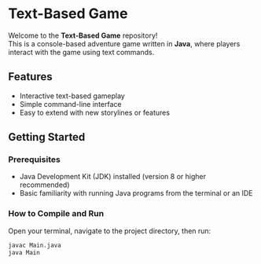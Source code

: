 # Text-Based Game

Welcome to the **Text-Based Game** repository!  
This is a console-based adventure game written in **Java**, where players interact with the game using text commands.

## Features
- Interactive text-based gameplay
- Simple command-line interface
- Easy to extend with new storylines or features

## Getting Started

### Prerequisites
- Java Development Kit (JDK) installed (version 8 or higher recommended)
- Basic familiarity with running Java programs from the terminal or an IDE

### How to Compile and Run

Open your terminal, navigate to the project directory, then run:

```bash
javac Main.java
java Main

